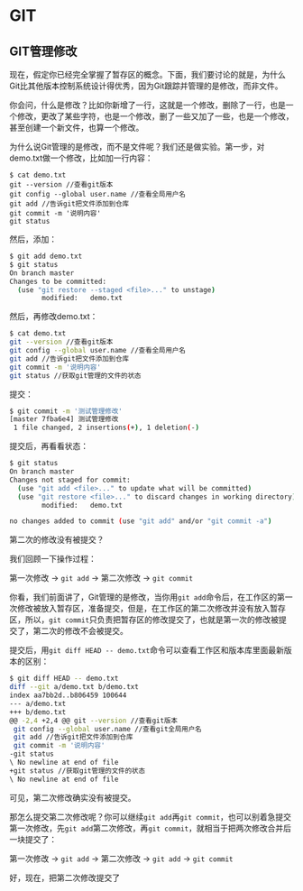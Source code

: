 # GIT

## GIT管理修改

现在，假定你已经完全掌握了暂存区的概念。下面，我们要讨论的就是，为什么Git比其他版本控制系统设计得优秀，因为Git跟踪并管理的是修改，而非文件。

你会问，什么是修改？比如你新增了一行，这就是一个修改，删除了一行，也是一个修改，更改了某些字符，也是一个修改，删了一些又加了一些，也是一个修改，甚至创建一个新文件，也算一个修改。

为什么说Git管理的是修改，而不是文件呢？我们还是做实验。第一步，对demo.txt做一个修改，比如加一行内容：

```basic
$ cat demo.txt
git --version //查看git版本
git config --global user.name //查看全局用户名
git add //告诉git把文件添加到仓库
git commit -m '说明内容'
git status
```

然后，添加：

```bash
$ git add demo.txt
$ git status
On branch master
Changes to be committed:
  (use "git restore --staged <file>..." to unstage)
        modified:   demo.txt
```

然后，再修改demo.txt：

```bash
$ cat demo.txt
git --version //查看git版本
git config --global user.name //查看全局用户名
git add //告诉git把文件添加到仓库
git commit -m '说明内容'
git status //获取git管理的文件的状态
```

提交：

```bash
$ git commit -m '测试管理修改'
[master 7fba6e4] 测试管理修改
 1 file changed, 2 insertions(+), 1 deletion(-)
```

提交后，再看看状态：

```bash
$ git status
On branch master
Changes not staged for commit:
  (use "git add <file>..." to update what will be committed)
  (use "git restore <file>..." to discard changes in working directory)
        modified:   demo.txt

no changes added to commit (use "git add" and/or "git commit -a")

```

第二次的修改没有被提交？

我们回顾一下操作过程：

第一次修改 -> `git add` -> 第二次修改 -> `git commit`

你看，我们前面讲了，Git管理的是修改，当你用`git add`命令后，在工作区的第一次修改被放入暂存区，准备提交，但是，在工作区的第二次修改并没有放入暂存区，所以，`git commit`只负责把暂存区的修改提交了，也就是第一次的修改被提交了，第二次的修改不会被提交。

提交后，用`git diff HEAD -- demo.txt`命令可以查看工作区和版本库里面最新版本的区别：

```bash
$ git diff HEAD -- demo.txt
diff --git a/demo.txt b/demo.txt
index aa7bb2d..b806459 100644
--- a/demo.txt
+++ b/demo.txt
@@ -2,4 +2,4 @@ git --version //查看git版本
 git config --global user.name //查看git全局用户名
 git add //告诉git把文件添加到仓库
 git commit -m '说明内容'
-git status
\ No newline at end of file
+git status //获取git管理的文件的状态
\ No newline at end of file
```

可见，第二次修改确实没有被提交。

那怎么提交第二次修改呢？你可以继续`git add`再`git commit`，也可以别着急提交第一次修改，先`git add`第二次修改，再`git commit`，就相当于把两次修改合并后一块提交了：

第一次修改 -> `git add` -> 第二次修改 -> `git add` -> `git commit`

好，现在，把第二次修改提交了
